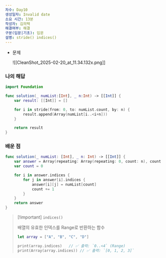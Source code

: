 ```yaml
---
차수: Day10
생성일자: Invalid date
소요 시간: 13분
작성자: 김의택
해결여부: 해결
구분(입문|기초): 입문
설명: stride() indices()
---
```

- 문제
    
    ![[CleanShot_2025-02-20_at_11.34.132x.png]]
    

### 나의 해답

```Swift
import Foundation

func solution(_ numList:[Int], _ n:Int) -> [[Int]] {
    var result: [[Int]] = []

    for i in stride(from: 0, to: numList.count, by: n) {
        result.append(Array(numList[i..<i+n]))
    }

    return result
}
```

  

### 배운 점

```Swift
func solution(_ numList: [Int], _ n: Int) -> [[Int]] {
    var answer = Array(repeating: Array(repeating: 0, count: n), count: numList.count / n)
    var count = 0

    for i in answer.indices {
        for j in answer[i].indices {
            answer[i][j] = numList[count]
            count += 1
        }
    }
    return answer
}
```

> [!important] `indices()`
> 
> 배열의 유효한 인덱스를 Range로 반환하는 함수
> 
>   
> 
> ```Swift
> let array = ["A", "B", "C", "D"]
> 
> print(array.indices)   // ✅ 출력: `0..<4` (Range)
> print(Array(array.indices)) // ✅ 출력: `[0, 1, 2, 3]`
> ```